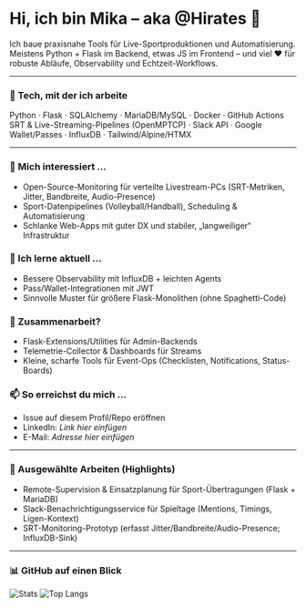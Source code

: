 # Hi, ich bin Mika – aka @Hirates 👋

Ich baue praxisnahe Tools für Live-Sportproduktionen und Automatisierung.  
Meistens Python + Flask im Backend, etwas JS im Frontend – und viel ❤️ für robuste Abläufe, Observability und Echtzeit-Workflows.

---

### 🧰 Tech, mit der ich arbeite
Python · Flask · SQLAlchemy · MariaDB/MySQL · Docker · GitHub Actions  
SRT & Live-Streaming-Pipelines (OpenMPTCP) · Slack API · Google Wallet/Passes · InfluxDB · Tailwind/Alpine/HTMX

---

### 👀 Mich interessiert …
- Open-Source-Monitoring für verteilte Livestream-PCs (SRT-Metriken, Jitter, Bandbreite, Audio-Presence)
- Sport-Datenpipelines (Volleyball/Handball), Scheduling & Automatisierung
- Schlanke Web-Apps mit guter DX und stabiler, „langweiliger“ Infrastruktur

### 🌱 Ich lerne aktuell …
- Bessere Observability mit InfluxDB + leichten Agents
- Pass/Wallet-Integrationen mit JWT
- Sinnvolle Muster für größere Flask-Monolithen (ohne Spaghetti-Code)

### 💞️ Zusammenarbeit?
- Flask-Extensions/Utilities für Admin-Backends
- Telemetrie-Collector & Dashboards für Streams
- Kleine, scharfe Tools für Event-Ops (Checklisten, Notifications, Status-Boards)

### 📫 So erreichst du mich …
- Issue auf diesem Profil/Repo eröffnen
- LinkedIn: _Link hier einfügen_
- E-Mail: _Adresse hier einfügen_

---

### 🚀 Ausgewählte Arbeiten (Highlights)
- Remote-Supervision & Einsatzplanung für Sport-Übertragungen (Flask + MariaDB)
- Slack-Benachrichtigungsservice für Spieltage (Mentions, Timings, Ligen-Kontext)
- SRT-Monitoring-Prototyp (erfasst Jitter/Bandbreite/Audio-Presence; InfluxDB-Sink)

---

### 📊 GitHub auf einen Blick
![Stats](https://github-readme-stats.vercel.app/api?username=Hirates&show_icons=true&hide=issues,contribs&hide_title=true)
![Top Langs](https://github-readme-stats.vercel.app/api/top-langs/?username=Hirates&layout=compact)

<!--
Hirates/Hirates ist ein ✨ besonderes ✨ Repository, weil dessen README auf deinem Profil angezeigt wird.
-->
